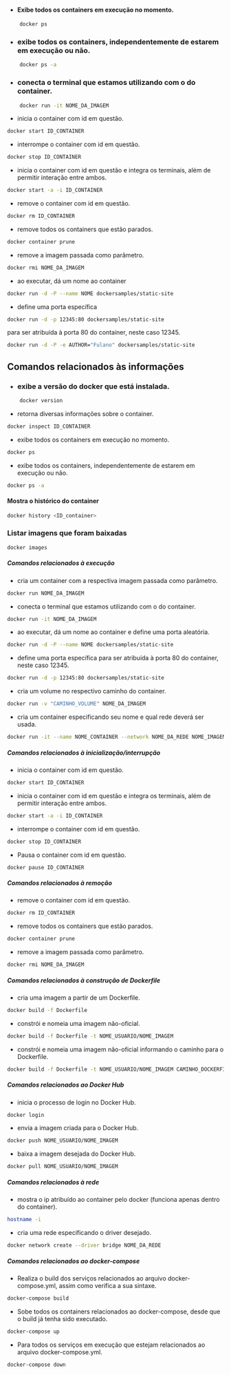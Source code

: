 - #### Exibe todos os containers em execução no momento.
```bash
    docker ps
```
- ### exibe todos os containers, independentemente de estarem em execução ou não.
```bash
    docker ps -a 
```
- ### conecta o terminal que estamos utilizando com o do container.
```bash
    docker run -it NOME_DA_IMAGEM 
```
- inicia o container com id em questão.
```bash
docker start ID_CONTAINER 
```
 - interrompe o container com id em questão.
```bash
docker stop ID_CONTAINER
```
- inicia o container com id em questão e integra 
os terminais, além de permitir interação entre ambos.
```bash
docker start -a -i ID_CONTAINER 
```
- remove o container com id em questão.
```bash
docker rm ID_CONTAINER 
```
- remove todos os containers que estão parados.
```bash
docker container prune 
```
- remove a imagem passada como parâmetro.
```bash
docker rmi NOME_DA_IMAGEM 
```
- ao executar, dá um nome ao container
```bash
docker run -d -P --name NOME dockersamples/static-site 
```
- define uma porta específica 
```bash
docker run -d -p 12345:80 dockersamples/static-site
``` 
para ser atribuída à porta 80 do container, neste caso 12345.
```bash
docker run -d -P -e AUTHOR="Fulano" dockersamples/static-site 
```

## Comandos relacionados às informações
- ### exibe a versão do docker que está instalada.
```bash
    docker version 
```
- retorna diversas informações sobre o container.
```bash
docker inspect ID_CONTAINER 
```
- exibe todos os containers em execução no momento.
```bash
docker ps 
```
- exibe todos os containers, independentemente de estarem em execução ou não.
```bash
docker ps -a 
```
#### Mostra o histórico do container
```bash
docker history <ID_container> 
```
### Listar imagens que foram baixadas
```bash
docker images
```
##### Comandos relacionados à execução
- cria um container com a respectiva imagem passada como parâmetro.
```bash
docker run NOME_DA_IMAGEM 
```
 - conecta o terminal que estamos utilizando com o do container.
```bash
docker run -it NOME_DA_IMAGEM
```
- ao executar, dá um nome ao container e define uma porta aleatória.
```bash
docker run -d -P --name NOME dockersamples/static-site 
```
- define uma porta específica para ser atribuída à porta 80 do container, neste caso 12345.
```bash
docker run -d -p 12345:80 dockersamples/static-site 
```
- cria um volume no respectivo caminho do container.
```bash
docker run -v "CAMINHO_VOLUME" NOME_DA_IMAGEM 
```
- cria um container especificando seu nome e qual rede deverá ser usada.
```bash
docker run -it --name NOME_CONTAINER --network NOME_DA_REDE NOME_IMAGEM 
```
##### Comandos relacionados à inicialização/interrupção
- inicia o container com id em questão.
```bash
docker start ID_CONTAINER
```
- inicia o container com id em questão e integra os terminais, além de permitir interação entre ambos.
```bash
docker start -a -i ID_CONTAINER 
```
- interrompe o container com id em questão.
```bash
docker stop ID_CONTAINER 
```
- Pausa o container com id em questão.
```bash
docker pause ID_CONTAINER 
```
##### Comandos relacionados à remoção
- remove o container com id em questão.
```bash
docker rm ID_CONTAINER 
```
- remove todos os containers que estão parados.
```bash
docker container prune 
```
- remove a imagem passada como parâmetro.
```bash
docker rmi NOME_DA_IMAGEM 
```
##### Comandos relacionados à construção de Dockerfile
 - cria uma imagem a partir de um Dockerfile.
```bash
docker build -f Dockerfile
```
- constrói e nomeia uma imagem não-oficial.
```bash
docker build -f Dockerfile -t NOME_USUARIO/NOME_IMAGEM
```
- constrói e nomeia uma imagem não-oficial informando o caminho para o Dockerfile.
```bash
docker build -f Dockerfile -t NOME_USUARIO/NOME_IMAGEM CAMINHO_DOCKERFILE 
```
##### Comandos relacionados ao Docker Hub
- inicia o processo de login no Docker Hub.
```bash
docker login 
```
- envia a imagem criada para o Docker Hub.
```bash
docker push NOME_USUARIO/NOME_IMAGEM
```
- baixa a imagem desejada do Docker Hub.
```bash
docker pull NOME_USUARIO/NOME_IMAGEM
```
##### Comandos relacionados à rede
- mostra o ip atribuído ao container pelo docker (funciona apenas dentro do container).
```bash
hostname -i 
```
- cria uma rede especificando o driver desejado.
```bash
docker network create --driver bridge NOME_DA_REDE
```

##### Comandos relacionados ao docker-compose
- Realiza o build dos serviços relacionados ao arquivo docker-compose.yml, assim como verifica a sua sintaxe.
```bash
docker-compose build
```
- Sobe todos os containers relacionados ao docker-compose, desde que o build já tenha sido executado.
```bash
docker-compose up 
```
- Para todos os serviços em execução que estejam relacionados ao arquivo docker-compose.yml.
```bash
docker-compose down 
```
